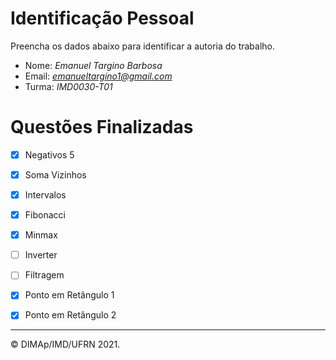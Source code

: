 ﻿# Identificação Pessoal

Preencha os dados abaixo para identificar a autoria do trabalho.

- Nome: *Emanuel Targino Barbosa*
- Email: *emanueltargino1@gmail.com*
- Turma: *IMD0030-T01*

# Questões Finalizadas

- [x] Negativos 5
- [x] Soma Vizinhos
- [x] Intervalos
- [x] Fibonacci
- [x] Minmax
- [ ] Inverter
- [ ] Filtragem
- [x] Ponto em Retângulo 1
- [x] Ponto em Retângulo 2


--------
&copy; DIMAp/IMD/UFRN 2021.
